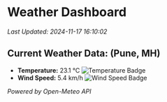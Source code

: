 
# Weather Dashboard

_Last Updated: 2024-11-17 16:10:02_

## Current Weather Data: (Pune, MH)
- **Temperature:** 23.1 °C ![Temperature Badge](https://img.shields.io/badge/Temperature-Medium%20Temp-green)
- **Wind Speed:** 5.4 km/h ![Wind Speed Badge](https://img.shields.io/badge/Wind%20Speed-Low%20Wind-blue)

*Powered by Open-Meteo API*
